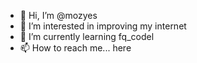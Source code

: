- 👋 Hi, I’m @mozyes
- 👀 I’m interested in improving my internet
- 🌱 I’m currently learning fq_codel
- 📫 How to reach me... here

<!---
mozyes/mozyes is a ✨ special ✨ repository because its `README.md` (this file) appears on your GitHub profile.
You can click the Preview link to take a look at your changes.
--->
